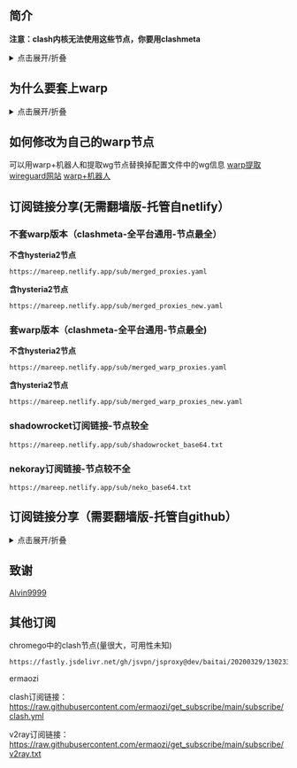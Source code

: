 ## 简介

**注意：clash内核无法使用这些节点，你要用clashmeta**
<details>
  <summary>点击展开/折叠</summary>

提取并聚合chromego中的节点，并套上warp，让你感受白嫖加隐私的快乐体验，当然普通clash无法使用这些节点，我也不喜欢被别人抓取节点到免费节点池里
完全是面向chromego写的，所以很多地方都写死了。套上warp的原因是方便看一些chromego不让看的网址，比如p开头的x开头的
chromego如果更新我会及时修改代码保证代码可用，如果更新不及时请提issues

</details>

## 为什么要套上warp
<details>
  <summary>点击展开/折叠</summary>
首先chromego屏蔽了很多网站，包括你喜欢的p开头的网站，套上warp可以突破这一层限制。

第二我并不喜欢使用机场等服务，原因就是机场主或者节点主完全知道你访问的网站，虽然有一层https加密，但是他们还是可以知道你访问的域名已经你连接的时间，套上warp之后，他们只能看到一串加密流量。

第三，我为什么要提取节点出来，不仅仅是因为方便管理，可以在一个配置文件中切换不同的节点。而且是因为我并不喜欢使用他们所提供的客户端，虽然chromego所提供的客户端并没有什么问题，但是我还是喜欢自己常用的客户端。

</details>

## 如何修改为自己的warp节点
可以用warp+机器人和提取wg节点替换掉配置文件中的wg信息
[warp提取wireguard网站](https://replit.com/@misaka-blog/wgcf-profile-generator)
[warp+机器人](https://t.me/generatewarpplusbot)

## 订阅链接分享(无需翻墙版-托管自netlify）
### 不套warp版本（clashmeta-全平台通用-节点最全）
**不含hysteria2节点**
```
https://mareep.netlify.app/sub/merged_proxies.yaml
```
**含hysteria2节点**
```
https://mareep.netlify.app/sub/merged_proxies_new.yaml
```
### 套warp版本（clashmeta-全平台通用-节点最全)
**不含hysteria2节点**
```
https://mareep.netlify.app/sub/merged_warp_proxies.yaml
```
**含hysteria2节点**
```
https://mareep.netlify.app/sub/merged_warp_proxies_new.yaml
```
### shadowrocket订阅链接-节点较全
```
https://mareep.netlify.app/sub/shadowrocket_base64.txt
```
### nekoray订阅链接-节点较不全
```
https://mareep.netlify.app/sub/neko_base64.txt
```
## 订阅链接分享（需要翻墙版-托管自github）
<details>
  <summary>点击展开/折叠</summary>
  
### 不套warp版本（clashmeta
```
https://raw.githubusercontent.com/vveg26/chromego_merge/main/sub/merged_proxies.yaml
```
### 套warp版本（clashmeta
```
https://raw.githubusercontent.com/vveg26/chromego_merge/main/sub/merged_warp_proxies.yaml
```
### shadowrocket订阅链接-ios客户端
```
https://raw.githubusercontent.com/vveg26/chromego_merge/main/sub/shadowrocket_base64.txt
```
### nekoray订阅链接-Windows客户端
```
https://raw.githubusercontent.com/vveg26/chromego_merge/main/sub/neko_base64.txt
```
</details>


## 致谢
[Alvin9999](https://github.com/Alvin9999/pac2/tree/master)

## 其他订阅
chromego中的clash节点(量很大，可用性未知)
```
https://fastly.jsdelivr.net/gh/jsvpn/jsproxy@dev/baitai/20200329/1302338.md
```
ermaozi

clash订阅链接：https://raw.githubusercontent.com/ermaozi/get_subscribe/main/subscribe/clash.yml

v2ray订阅链接：https://raw.githubusercontent.com/ermaozi/get_subscribe/main/subscribe/v2ray.txt


